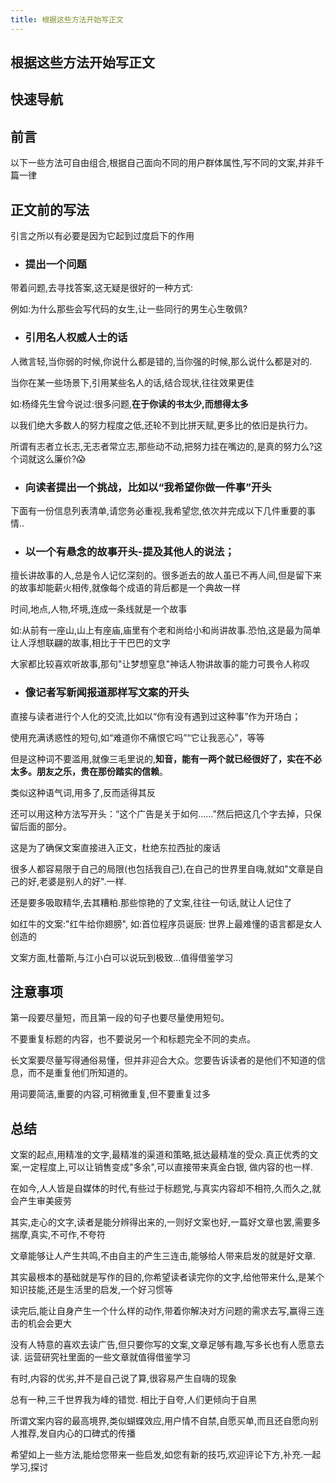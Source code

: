 ```yaml
---
title: 根据这些方法开始写正文
---
```


## 根据这些方法开始写正文

## 快速导航

<TOC />

## 前言

以下一些方法可自由组合,根据自己面向不同的用户群体属性,写不同的文案,并非千篇一律

## 正文前的写法

引言之所以有必要是因为它起到过度启下的作用

- ### 提出一个问题

带着问题,去寻找答案,这无疑是很好的一种方式:

例如:为什么那些会写代码的女生,让一些同行的男生心生敬佩?

- ### 引用名人权威人士的话

人微言轻,当你弱的时候,你说什么都是错的,当你强的时候,那么说什么都是对的.

当你在某一些场景下,引用某些名人的话,结合现状,往往效果更佳

如:杨绛先生曾今说过:很多问题,**在于你读的书太少,而想得太多**

以我们绝大多数人的努力程度之低,还轮不到比拼天赋,更多比的依旧是执行力。

所谓有志者立长志,无志者常立志,那些动不动,把努力挂在嘴边的,是真的努力么?这个词就这么廉价?:scream:

- ### 向读者提出一个挑战，比如以“我希望你做一件事”开头

下面有一份信息列表清单,请您务必重视,我希望您,依次并完成以下几件重要的事情..

- ### 以一个有悬念的故事开头-提及其他人的说法；

擅长讲故事的人,总是令人记忆深刻的。很多逝去的故人虽已不再人间,但是留下来的故事却能薪火相传,就像每个成语的背后都是一个典故一样

时间,地点,人物,坏境,连成一条线就是一个故事

如:从前有一座山,山上有座庙,庙里有个老和尚给小和尚讲故事.恐怕,这是最为简单让人浮想联翩的故事,相比于干巴巴的文字

大家都比较喜欢听故事,那句"让梦想窒息"神话人物讲故事的能力可畏令人称叹

- ### 像记者写新闻报道那样写文案的开头

直接与读者进行个人化的交流,比如以“你有没有遇到过这种事”作为开场白；

使用充满诱惑性的短句,如“难道你不痛恨它吗”“它让我恶心”，等等

但是这种词不要滥用,就像三毛里说的,**知音，能有一两个就已经很好了，实在不必太多。朋友之乐，贵在那份踏实的信赖**。

类似这种语气词,用多了,反而适得其反

还可以用这种方法写开头：“这个广告是关于如何……”然后把这几个字去掉，只保留后面的部分。

这是为了确保文案直接进入正文，杜绝东拉西扯的废话

很多人都容易限于自己的局限(也包括我自己),在自己的世界里自嗨,就如"文章是自己的好,老婆是别人的好".一样.

还是要多吸取精华,去其糟粕.那些惊艳的了文案,往往一句话,就让人记住了

如红牛的文案:"红牛给你翅膀",
如:首位程序员诞辰: 世界上最难懂的语言都是女人创造的

文案方面,杜蕾斯,与江小白可以说玩到极致...值得借鉴学习

## 注意事项

第一段要尽量短，而且第一段的句子也要尽量使用短句。

不要重复标题的内容，也不要说另一个和标题完全不同的卖点。

长文案要尽量写得通俗易懂，但并非迎合大众。您要告诉读者的是他们不知道的信息，而不是重复他们所知道的。

用词要简洁,重要的内容,可稍微重复,但不要重复过多

## 总结

文案的起点,用精准的文字,最精准的渠道和策略,抵达最精准的受众.真正优秀的文案,一定程度上,可以让销售变成"多余",可以直接带来真金白银, 做内容的也一样.

在如今,人人皆是自媒体的时代,有些过于标题党,与真实内容却不相符,久而久之,就会产生审美疲劳

其实,走心的文字,读者是能分辨得出来的,一则好文案也好,一篇好文章也罢,需要多揣摩,真实,不可作,不夸符

文章能够让人产生共鸣,不由自主的产生三连击,能够给人带来启发的就是好文章.

其实最根本的基础就是写作的目的,你希望读者读完你的文字,给他带来什么,是某个知识技能,还是生活里的启发,一个好习惯等

读完后,能让自身产生一个什么样的动作,带着你解决对方问题的需求去写,赢得三连击的机会会更大

没有人特意的喜欢去读广告,但只要你写的文案,文章足够有趣,写多长也有人愿意去读. 运营研究社里面的一些文章就值得借鉴学习

有时,内容的优劣,并不是自己说了算,很容易产生自嗨的现象

总有一种,三千世界我为峰的错觉. 相比于自夸,人们更倾向于自黑

所谓文案内容的最高境界,类似蝴蝶效应,用户情不自禁,自愿买单,而且还自愿向别人推荐,发自内心的口碑式的传播

希望如上一些方法,能给您带来一些启发,如您有新的技巧,欢迎评论下方,补充.一起学习,探讨

<footer-FooterLink :isShareLink="true" :isDaShang="true" />
